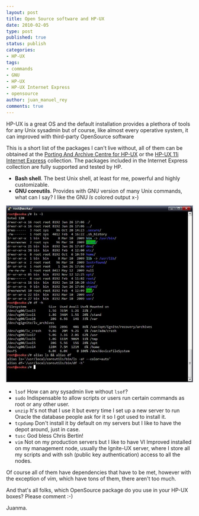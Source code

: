 ```yaml
---
layout: post
title: Open Source software and HP-UX
date: 2010-02-05
type: post
published: true
status: publish
categories:
- HP-UX
tags:
- commands
- GNU
- HP-UX
- HP-UX Internet Express
- opensource
author: juan_manuel_rey
comments: true
---
```


HP-UX is a great OS and the default installation provides a plethora of tools for any Unix sysadmin but of course, like almost every operative system, it can improved with third-party OpenSource software

This is a short list of the packages I can't live without, all of them can be obtained at the [Porting And Archive Centre for HP-UX](http://hpux.connect.org.uk/) or the [HP-UX 11i Internet Express](http://h20338.www2.hp.com/enterprise/w1/en/os/hpux11i-internet-express.html) collection. The packages included in the Internet Express collection are fully supported and tested by HP.

-   **Bash shell**. The best Unix shell, at least for
    me, powerful and highly customizable.
-   **GNU coreutils**. Provides with GNU version of many Unix commands,
    what can I say? I like the GNU *ls* colored output x-)

[![GNU coreutils at work](/images/coreutils1.jpg "GNU coreutils at work")]({{site.url}}/images/coreutils1.jpg)

-   `lsof` How can any sysadmin live without `lsof`?
-   `sudo` Indispensable to allow scripts or users run certain commands as root or any other user.
-   `unzip` It's not that I use it but every time I set up a new server to run Oracle the database people ask for it so I got used to install it.
-   `tcpdump` Don't install it by default on my servers but I like to have the depot around, just in case.
-   `tusc` God bless Chris Bertin!
-   `vim` Not on my production servers but I like to have VI Improved installed on my management node, usually the Ignite-UX server, where I store all my scripts and with ssh (public key authentication) access to all the nodes.

Of course all of them have dependencies that have to be met, however with the exception of vim, which have tons of them, there aren't too much.

And that's all folks, which OpenSource package do you use in your HP-UX boxes? Please comment :-)

Juanma.
